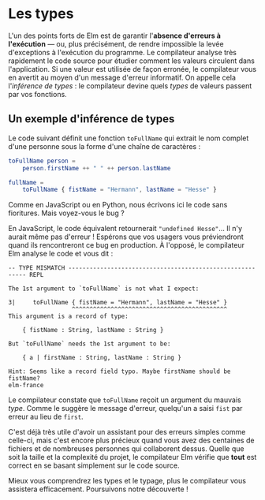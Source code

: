 # Les types

L'un des points forts de Elm est de garantir l'**absence d'erreurs à l'exécution** — ou, plus précisément, de rendre impossible la levée d'exceptions à l'exécution du programme. Le compilateur analyse très rapidement le code source pour étudier comment les valeurs circulent dans l'application. Si une valeur est utilisée de façon erronée, le compilateur vous en avertit au moyen d'un message d'erreur informatif. On appelle cela l'*inférence de types* : le compilateur devine quels *types* de valeurs passent par vos fonctions.

## Un exemple d'inférence de types

Le code suivant définit une fonction `toFullName` qui extrait le nom complet d'une personne sous la forme d'une chaîne de caractères :

```elm
toFullName person =
    person.firstName ++ " " ++ person.lastName

fullName =
    toFullName { fistName = "Hermann", lastName = "Hesse" }
```

Comme en JavaScript ou en Python, nous écrivons ici le code sans fioritures. Mais voyez-vous le bug ?

En JavaScript, le code équivalent retournerait `"undefined Hesse"`… Il n'y aurait même pas d'erreur ! Espérons que vos usagers vous préviendront quand ils rencontreront ce bug en production. À l'opposé, le compilateur Elm analyse le code et vous dit :


```
-- TYPE MISMATCH ---------------------------------------------------------- REPL

The 1st argument to `toFullName` is not what I expect:

3|     toFullName { fistName = "Hermann", lastName = "Hesse" }
                  ^^^^^^^^^^^^^^^^^^^^^^^^^^^^^^^^^^^^^^^^^^^^
This argument is a record of type:

    { fistName : String, lastName : String }

But `toFullName` needs the 1st argument to be:

    { a | firstName : String, lastName : String }

Hint: Seems like a record field typo. Maybe firstName should be fistName?
elm-france
```

Le compilateur constate que `toFullName` reçoit un argument du mauvais *type*. Comme le suggère le message d'erreur, quelqu'un a saisi `fist` par erreur au lieu de `first`.

C'est déjà très utile d'avoir un assistant pour des erreurs simples comme celle-ci, mais c'est encore plus précieux quand vous avez des centaines de fichiers et de nombreuses personnes qui collaborent dessus. Quelle que soit la taille et la complexité du projet, le compilateur Elm vérifie que **tout** est correct en se basant simplement sur le code source.

Mieux vous comprendrez les types et le typage, plus le compilateur vous assistera efficacement. Poursuivons notre découverte !
